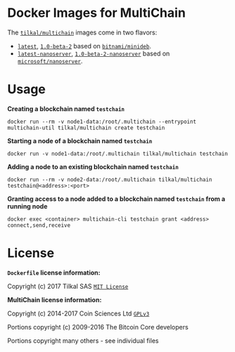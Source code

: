 # Docker Images for MultiChain

The [`tilkal/multichain`] images come in two flavors:
* [`latest`], [`1.0-beta-2`] based on [`bitnami/minideb`].
* [`latest-nanoserver`], [`1.0-beta-2-nanoserver`] based on [`microsoft/nanoserver`].


# Usage

**Creating a blockchain named `testchain`**

`docker run --rm -v node1-data:/root/.multichain --entrypoint multichain-util tilkal/multichain create testchain`

**Starting a node of a blockchain named `testchain`**

`docker run -v node1-data:/root/.multichain tilkal/multichain testchain`

**Adding a node to an existing blockchain named `testchain`**

`docker run --rm -v node2-data:/root/.multichain tilkal/multichain testchain@<address>:<port>`

**Granting access to a node added to a blockchain named `testchain` from a running node**

`docker exec <container> multichain-cli testchain grant <address> connect,send,receive`


# License

**`Dockerfile` license information:**

Copyright (c) 2017 Tilkal SAS [`MIT License`]

**MultiChain license information:**

Copyright (c) 2014-2017 Coin Sciences Ltd [`GPLv3`](https://github.com/MultiChain/multichain/blob/master/COPYING)

Portions copyright (c) 2009-2016 The Bitcoin Core developers

Portions copyright many others - see individual files


[`bitnami/minideb`]: https://store.docker.com/community/images/bitnami/minideb
[`microsoft/nanoserver`]: https://store.docker.com/images/nanoserver
[`tilkal/multichain`]: https://store.docker.com/community/images/tilkal/multichain

[`latest`]: https://github.com/Tilkal/docker-multichain/blob/master/1.0/minideb/Dockerfile
[`1.0-beta-2`]: https://github.com/Tilkal/docker-multichain/blob/0177cba2606466810be3806dc14e25a65ec4809d/1.0/minideb/Dockerfile

[`latest-nanoserver`]: https://github.com/Tilkal/docker-multichain/blob/master/1.0/nanoserver/Dockerfile
[`1.0-beta-2-nanoserver`]: https://github.com/Tilkal/docker-multichain/blob/0177cba2606466810be3806dc14e25a65ec4809d/1.0/nanoserver/Dockerfile

[`MIT License`]: https://github.com/Tilkal/docker-multichain/blob/master/LICENSE
[`GPLv3`]: https://github.com/MultiChain/multichain/blob/master/COPYING
